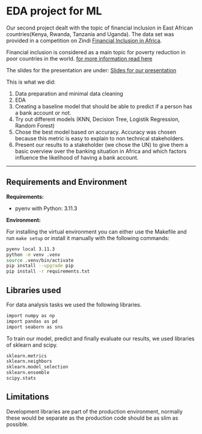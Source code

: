 # EDA project for ML

Our second project dealt with the topic of financial inclusion in East African countries(Kenya, Rwanda, Tanzania and Uganda). The data set was provided in a competition on Zindi [Financial Inclusion in Africa](https://zindi.africa/competitions/financial-inclusion-in-africa).

Financial inclusion is considered as a main topic for poverty reduction in poor countries in the world.
[for more information read here](https://www.gpfi.org/why-financial-inclusion)

The slides for the presentation are under: [Slides for our presentation](https://docs.google.com/presentation/d/13g0cf4CojeH_SqUUQ84opw7_dplkrl_nZlCcmJoBrco/edit#slide=id.g1e4c24518d3_0_1)

This is what we did:

1. Data preparation and minimal data cleaning
2. EDA
3. Creating a baseline model that should be able to predict if a person has a bank account or not.
4. Try out different models (KNN, Decision Tree, Logistik Regression, Random Forest)
5. Chose the best model based on accuracy. Accuracy was chosen because this metric is easy to explain to non technical stakeholders. 
6. Present our results to a stakeholder (we chose the UN) to give them a basic overview over the banking situation in Africa and which factors  influence the likelihood of having a bank account.

---

## Requirements and Environment

**Requirements:**
- pyenv with Python: 3.11.3

**Environment:** 

For installing the virtual environment you can either use the Makefile and run `make setup` or install it manually with the following commands: 

```Bash
pyenv local 3.11.3
python -m venv .venv
source .venv/bin/activate
pip install --upgrade pip
pip install -r requirements.txt
```

## Libraries used
For data analysis tasks we used the following libraries.
```Bash
import numpy as np
import pandas as pd
import seaborn as sns
```
To train our model, predict and finally evaluate our results, we used libraries of sklearn and scipy.

```Bash
sklearn.metrics
sklearn.neighbors
sklearn.model_selection
sklearn.ensemble
scipy.stats
```

## Limitations

Development libraries are part of the production environment, normally these would be separate as the production code should be as slim as possible.


